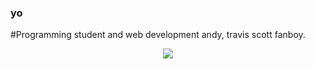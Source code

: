 ### yo
#Programming student and web development andy, travis scott fanboy.
 <p align="center">
  <img src="https://github.com/TheRedCandyy/portfolio/blob/main/images/travis_scott.gif">
 </p>
